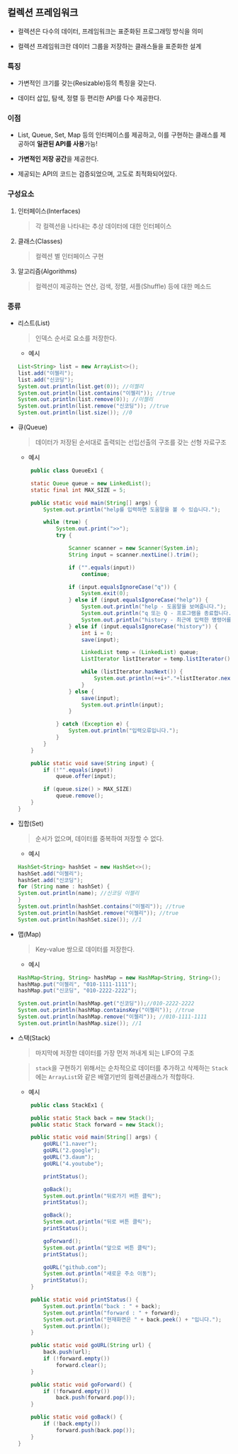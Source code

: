 ## 컬렉션 프레임워크

* 컬렉션은 다수의 데이터, 프레임워크는 표준화된 프로그래밍 방식을 의미

* 컬렉션 프레임워크란 데이터 그룹을 저장하는 클래스들을 표준화한 설계

### 특징

* 가변적인 크기를 갖는(Resizable)등의 특징을 갖는다.

* 데이터 삽입, 탐색, 정렬 등 편리한 API를 다수 제공한다.

### 이점

* List, Queue, Set, Map 등의 인터페이스를 제공하고, 이를 구현하는 클래스를 제공하여 **일관된 API를 사용**가능!

* **가변적인 저장 공간**을 제공한다.

* 제공되는 API의 코드는 검증되었으며, 고도로 최적화되어있다.

### 구성요소

1. 인터페이스(Interfaces)
    > 각 컬렉션을 나타내는 추상 데이터에 대한 인터페이스

2. 클래스(Classes)
    > 컬렉션 별 인터페이스 구현

3. 알고리즘(Algorithms)
    > 컬렉션이 제공하는 연산, 검색, 정렬, 셔플(Shuffle) 등에 대한 메소드

### 종류

* 리스트(List)
     > 인덱스 순서로 요소를 저장한다.

    * 예시
    ```java
    List<String> list = new ArrayList<>();
    list.add("이젤리");
    list.add("신코딩");
    System.out.println(list.get(0)); //이젤리
    System.out.println(list.contains("이젤리")); //true
    System.out.println(list.remove(0)); //이젤리
    System.out.println(list.remove("신코딩")); //true
    System.out.println(list.size()); //0
    ```

* 큐(Queue)
    > 데이터가 저장된 순서대로 출력되는 선입선출의 구조를 갖는 선형 자료구조

    * 예시
    ```java
        public class QueueEx1 {

        static Queue queue = new LinkedList();
        static final int MAX_SIZE = 5;

        public static void main(String[] args) {
            System.out.println("help를 입력하면 도움말을 볼 수 있습니다.");

            while (true) {
                System.out.print(">>");
                try {

                    Scanner scanner = new Scanner(System.in);
                    String input = scanner.nextLine().trim();

                    if ("".equals(input))
                        continue;

                    if (input.equalsIgnoreCase("q")) {
                        System.exit(0);
                    } else if (input.equalsIgnoreCase("help")) {
                        System.out.println("help - 도움말을 보여줍니다.");
                        System.out.println("q 또는 Q - 프로그램을 종료합니다.");
                        System.out.println("history - 최근에 입력한 명령어를 " + MAX_SIZE +" 개 보여줍니다.");
                    } else if (input.equalsIgnoreCase("history")) {
                        int i = 0;
                        save(input);

                        LinkedList temp = (LinkedList) queue;
                        ListIterator listIterator = temp.listIterator();

                        while (listIterator.hasNext()) {
                            System.out.println(++i+"."+listIterator.next());
                        }
                    } else {
                        save(input);
                        System.out.println(input);
                    }

                } catch (Exception e) {
                    System.out.println("입력오류입니다.");
                }
            }
        }

        public static void save(String input) {
            if (!"".equals(input))
                queue.offer(input);

            if (queue.size() > MAX_SIZE)
                queue.remove();
        }
    }
    ```

* 집합(Set)

    > 순서가 없으며, 데이터를 중복하여 저장할 수 없다.

    * 예시
    ```java
    HashSet<String> hashSet = new HashSet<>();
    hashSet.add("이젤리");
    hashSet.add("신코딩");
    for (String name : hashSet) {
    System.out.println(name); //신코딩 이젤리
    }
    System.out.println(hashSet.contains("이젤리")); //true
    System.out.println(hashSet.remove("이젤리")); //true
    System.out.println(hashSet.size()); //1
    ```

* 맵(Map)
    > Key-value 쌍으로 데이터를 저장한다.

    * 예시
    ```java
    HashMap<String, String> hashMap = new HashMap<String, String>();
    hashMap.put("이젤리", "010-1111-1111");
    hashMap.put("신코딩", "010-2222-2222");

    System.out.println(hashMap.get("신코딩"));//010-2222-2222
    System.out.println(hashMap.containsKey("이젤리")); //true
    System.out.println(hashMap.remove("이젤리")); //010-1111-1111
    System.out.println(hashMap.size()); //1
    ```

* 스택(Stack)
    > 마지막에 저장한 데이터를 가장 먼저 꺼내게 되는 LIFO의 구조
    
    > `stack`을 구현하기 위해서는 순차적으로 데이터를 추가하고 삭제하는 `Stack`에는 `ArrayList`와 같은 배열기반의 컬렉션클래스가 적합하다.

    * 예시
    ```java
        public class StackEx1 {

        public static Stack back = new Stack();
        public static Stack forward = new Stack();

        public static void main(String[] args) {
            goURL("1.naver");
            goURL("2.google");
            goURL("3.daum");
            goURL("4.youtube");

            printStatus();

            goBack();
            System.out.println("뒤로가기 버튼 클릭");
            printStatus();

            goBack();
            System.out.println("뒤로 버튼 클릭");
            printStatus();

            goForward();
            System.out.println("앞으로 버튼 클릭");
            printStatus();

            goURL("github.com");
            System.out.println("새로운 주소 이동");
            printStatus();
        }

        public static void printStatus() {
            System.out.println("back : " + back);
            System.out.println("forward : " + forward);
            System.out.println("현재화면은 " + back.peek() + "입니다.");
            System.out.println();
        }

        public static void goURL(String url) {
            back.push(url);
            if (!forward.empty())
                forward.clear();
        }

        public static void goForward() {
            if (!forward.empty())
                back.push(forward.pop());
        }

        public static void goBack() {
            if (!back.empty())
                forward.push(back.pop());
        }
    }
    ```
